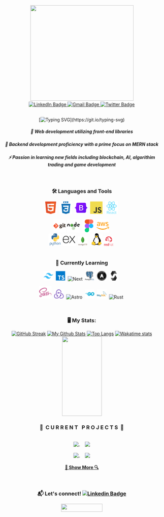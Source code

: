 <div id="header" align="center">
  <img src="https://media.giphy.com/media/CuuSHzuc0O166MRfjt/giphy.gif" width="325" height="300 "/>
  <div id="badges">


  <a href="https://www.linkedin.com/in/">
   <img src="https://img.shields.io/badge/LinkedIn-blue?style=for-the-badge&logo=linkedin&logoColor=white" alt="LinkedIn Badge"/>
  </a>
  <a href="mailto:jayxalvarado@gmail.com">
    <img src="https://img.shields.io/badge/Gmail-D14836?style=for-the-badge&logo=gmail&logoColor=white" alt="Gmail Badge"/>
  </a>
  <a href="https://www.twitter.com/jaycelab">
    <img src="https://img.shields.io/badge/Twitter-blue?style=for-the-badge&logo=twitter&logoColor=white" alt="Twitter Badge"/>
  </a>
</div>
<br>

[![Typing SVG](https://readme-typing-svg.demolab.com?font=JetBrains+Mono&weight=500&size=22&duration=2500&pause=300&color=F7F7F7&background=000000&center=true&random=false&width=435&lines=%F0%9F%91%A8%E2%80%8D%F0%9F%92%BB+Hello+World!;%F0%9F%96%90%EF%B8%8F+The+names+Jason+(%F0%9F%9A%ABnot+json);%E2%98%95+And+I+am+an;%F0%9F%AA%84++Aspiring+Full-Stack+Developer!)](https://git.io/typing-svg)

##### :telescope: Web development utilizing front-end libraries

##### :seedling: Backend development proficiency with a prime focus on MERN stack

##### :zap: Passion in learning new fields including blockchain, AI, algorithim trading and game development
<br>

### :hammer_and_wrench: Languages and Tools

<div>

  <img src="https://github.com/devicons/devicon/blob/master/icons/html5/html5-original.svg" title="HTML5" alt="HTML" width="40" height="40"/>&nbsp;
  <img src="https://github.com/devicons/devicon/blob/master/icons/css3/css3-plain-wordmark.svg"  title="CS3" alt="CSS" width="40" height="40"/>&nbsp;
  <img src="https://github.com/devicons/devicon/blob/master/icons/bootstrap/bootstrap-original.svg"  title="Bootstrap" alt="Bootstrap" width="40" height="40"/>&nbsp;
  <img src="https://github.com/devicons/devicon/blob/master/icons/javascript/javascript-original.svg" title="JavaScript" alt="JavaScript" width="40" height="40"/>&nbsp;
  <img src="https://github.com/devicons/devicon/blob/master/icons/react/react-original-wordmark.svg" title="React" alt="React" width="40" height="40"/>&nbsp;
  
  <img src="https://github.com/devicons/devicon/blob/master/icons/git/git-original-wordmark.svg" title="Git" alt="Git" width="40" height="40"/>
  <img src="https://github.com/devicons/devicon/blob/master/icons/nodejs/nodejs-original-wordmark.svg" title="NodeJS" alt="NodeJS" width="40" height="40"/>&nbsp;
  <img src="https://github.com/devicons/devicon/blob/master/icons/figma/figma-original.svg" title="Figma" alt="Figma" width="40" height="40"/>
  <img src="https://github.com/devicons/devicon/blob/master/icons/amazonwebservices/amazonwebservices-plain-wordmark.svg" title="AWS" alt="AWS" width="40" height="40"/>&nbsp;
  
  <br>
  
  <img src="https://github.com/devicons/devicon/blob/master/icons/python/python-original-wordmark.svg" title="Python" alt="Python" width="40" height="40"/>
  <img src="https://github.com/devicons/devicon/blob/master/icons/express/express-original.svg" title="Expressjs" alt="Expressjs" width="40" height="40"/>&nbsp;
  <img src="https://github.com/devicons/devicon/blob/master/icons/mongodb/mongodb-original-wordmark.svg" title="MongoDB" alt="MongoDB" width="30" height="30"/>&nbsp;
  <img src="https://github.com/devicons/devicon/blob/master/icons/linux/linux-original.svg" title="Linux" alt="Linux" width="40" height="40"/>
  <img src="https://github.com/devicons/devicon/blob/master/icons/redhat/redhat-plain-wordmark.svg" title="Redhat" alt="Redhat" width="30" height="30"/>&nbsp;
</div>
<br>

### 📆 Currently Learning 
<div>
  <img src="https://github.com/devicons/devicon/blob/master/icons/tailwindcss/tailwindcss-original.svg" title="TailwindCSS" alt="TailwindCSS" width="30" height="30"/>&nbsp;
  <img src="https://github.com/devicons/devicon/blob/master/icons/typescript/typescript-original.svg" title="Typescript UI" alt="Typescript UI" width="30" height="30"/>&nbsp;
  <img src="https://img.icons8.com/nolan/64/nextjs.png" title="Next" alt="Next" width="30" height="30"/>&nbsp;
  <img src="https://github.com/devicons/devicon/blob/master/icons/postgresql/postgresql-original-wordmark.svg" title="PostGreSQL" alt="PostGreSQL" width="30" height="30"/>&nbsp;
  <img src="https://github.com/devicons/devicon/blob/master/icons/oauth/oauth-original.svg" title="OAuth" alt="OAuth" width="30" height="30"/>&nbsp;
  <img src="https://github.com/devicons/devicon/blob/master/icons/solidity/solidity-original.svg" title="Solidty" alt="Solidty" width="30" height="30"/>&nbsp;

  <img src="https://github.com/devicons/devicon/blob/master/icons/sass/sass-original.svg" title="Sass" alt="Sass" width="40" height="40"/>&nbsp;
  <img src="https://github.com/devicons/devicon/blob/master/icons/redux/redux-original.svg" title="Redux" alt="Redux" width="30" height="30"/>&nbsp;
  <img src="https://img.icons8.com/nolan/64/astro-js.png" title="Astro" alt="Astro" width="30" height="30"/>&nbsp;
  <img src="https://github.com/devicons/devicon/blob/master/icons/go/go-original-wordmark.svg" title="Go" alt="Go" width="30" height="30"/>&nbsp;
  <img src="https://github.com/devicons/devicon/blob/master/icons/mysql/mysql-original-wordmark.svg" title="MySQL"  alt="MySQL" width="30" height="30"/>&nbsp;
  <img src="https://cdn.iconscout.com/icon/free/png-512/free-rust-3627930-3029156.png?f=webp&w=256" title="Rust"  alt="Rust" width="30" height="30"/>&nbsp;

</div>

<div>
<br>

### 🖥️ My Stats:

  [![GitHub Streak](http://github-readme-streak-stats.herokuapp.com?user=jaycelab&theme=dark&background=000000&hide_border=true)](https://github.com/Jaycelab/Path)
  [![My Github Stats](https://github-readme-stats.vercel.app/api?username=jaycelab&show_icons=true&theme=dark&background=000000&hide_border=true)](https://github.com/Jaycelab/Path)
  [![Top Langs](https://github-readme-stats.vercel.app/api/top-langs/?username=jaycelab&layout=donut&theme=dark&background=000000&hide_border=true)](https://github.com/Jaycelab/Path)
  [![Wakatime stats](https://github-readme-stats.vercel.app/api/wakatime?username=jaycelab&layout=compact&theme=dark&background=000000&hide_border=true)](https://wakatime.com/@jaycelab)
  <a href="https://typingstats.com/profile/jaycelab&ref=badge" target="_top">
    <img src="https://data.typeracer.com/misc/badge?user=jaycelab" border="0" width="125" height="250"/>
  </a>  
</div>  

<!--### :writing_hand: Blog Posts : TD: updated feed api-->
<!-- BLOG-POST-LIST:START -->
<!-- BLOG-POST-LIST:END -->

<!--Current Repo-->
<h3 align="center">🥅&nbsp;&nbsp;C U R R E N T &nbsp; P R O J E C T S&nbsp;&nbsp;🥅</h3>

<br> 

<div width="100%" align="center">
  <a align="center" href="https://github.com/Jaycelab/Fur-City-Adoption-Express" title="Pet Adoption">
    <img align="center" height="115" src="https://github-readme-stats-git-masterrstaa-rickstaa.vercel.app/api/pin/?username=Jaycelab&repo=Fur-City-Adoption-Express&theme=dark&icon_color=FFFFFF&border_color=FFFFFF&bg_color=FFFFFF00&border_radius=10">
  </a>
  &nbsp;&nbsp;&nbsp;
  <a align="center" href="https://github.com/Jaycelab/X-MERN-Clone" title="X Clone">
    <img align="center" height="115" src="https://github-readme-stats-git-masterrstaa-rickstaa.vercel.app/api/pin/?username=Jaycelab&repo=X-MERN-Clone&theme=dark&icon_color=FFFFFF&border_color=FFFFFF&bg_color=FFFFFF00&border_radius=10">
  </a>
</div>

<br/>

<div width="100%" align="center">
  <a align="center" href="https://github.com/Jaycelab/Food-MERN-App-FE" title="Food App FE">
    <img align="center" height="115" src="https://github-readme-stats-git-masterrstaa-rickstaa.vercel.app/api/pin/?username=Jaycelab&repo=Food-MERN-App-FE&theme=dark&icon_color=FFFFFF&border_color=FFFFFF&bg_color=FFFFFF00&border_radius=10">
  </a>
  &nbsp;&nbsp;&nbsp;
  <a align="center" href="https://github.com/Jaycelab/Food-MERN-App-BE" title="Food App BE">
    <img align="center" height="115" src="https://github-readme-stats-git-masterrstaa-rickstaa.vercel.app/api/pin/?username=Jaycelab&repo=Food-MERN-App-BE&theme=dark&icon_color=FFFFFF&border_color=FFFFFF&bg_color=FFFFFF00&border_radius=10">
  </a>
</div>

<h4 align="center">
<a href="https://github.com/Jaycelab?tab=repositories" title="Show More" width="130" height="25" >🔎 Show More 🔍</a>

<br/>
<br/>
<br/>

### 📬 Let's connect! [![Linkedin Badge](https://img.shields.io/badge/-Connect-blue?style=round&logo=Linkedin&logoColor=white)](mailto:jayxalvarado@gmail.com)
<img src="https://komarev.com/ghpvc/?username=Jaycelab&style=flat-square&color=blue" alt="" width="130" height="25"/>
</div>
